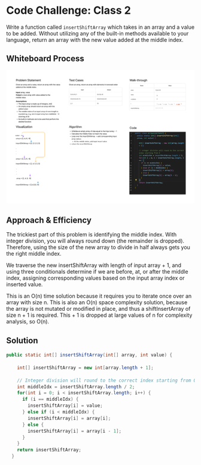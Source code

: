 # Code Challenge: Class 2

Write a function called `insertShiftArray` which takes in an array and a value to be added. Without utilizing any of the built-in methods available to your language, return an array with the new value added at the middle index.

## Whiteboard Process

![Whiteboard Image](cc2.png)

## Approach & Efficiency

The trickiest part of this problem is identifying the middle index. With integer division, you will always round down (the remainder is dropped). Therefore, using the size of the new array to divide in half always gets you the right middle index.

We traverse the new insertShiftArray with length of input array + 1, and using three conditionals determine if we are before, at, or after the middle index, assigning corresponding values based on the input array index or inserted value.

This is an O(n) time solution because it requires you to iterate once over an array with size n. This is also an O(n) space complexity solution, because the array is not mutated or modified in place, and thus a shiftInsertArray of size n + 1 is required. This + 1 is dropped at large values of n for complexity analysis, so O(n).

## Solution

```Java
public static int[] insertShiftArray(int[] array, int value) {

    int[] insertShiftArray = new int[array.length + 1];

    // Integer division will round to the correct index starting from 0
    int middleIdx = insertShiftArray.length / 2;
    for(int i = 0; i < insertShiftArray.length; i++) {
      if (i == middleIdx) {
        insertShiftArray[i] = value;
      } else if (i < middleIdx) {
        insertShiftArray[i] = array[i];
      } else {
        insertShiftArray[i] = array[i - 1];
      }
    }
    return insertShiftArray;
  }
```
